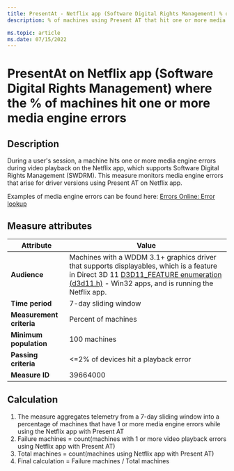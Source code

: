 ```yaml
---
title: PresentAt - Netflix app (Software Digital Rights Management) % of machines hitting one or more media engine errors
description: % of machines using Present AT that hit one or more media engine errors during video playback on the Netflix app, which supports Software Digital Rights Management (SWDRM). This measure monitors media engine errors that arise for driver versions using Present AT on Netflix app. 

ms.topic: article
ms.date: 07/15/2022
---
```


# PresentAt on Netflix app (Software Digital Rights Management) where the % of machines hit one or more media engine errors

## Description

During a user's session, a machine hits one or more media engine errors during video playback on the Netflix app, which supports Software Digital Rights Management (SWDRM). This measure monitors media engine errors that arise for driver versions using Present AT on Netflix app.

Examples of media engine errors can be found here: [Errors Online: Error lookup](windowsinternalservices.azurewebsites.net)



## Measure attributes

| Attribute | Value |
|--|--|
| **Audience** | Machines with a WDDM 3.1+ graphics driver that supports displayables, which is a feature in Direct 3D 11  [D3D11_FEATURE enumeration (d3d11.h)](https://docs.microsoft.com/en-us/windows/win32/api/d3d11/ne-d3d11-d3d11_feature) - Win32 apps, and is running the Netflix app. |
| **Time period** | 7-day sliding window |
| **Measurement criteria** | Percent of machines |
| **Minimum population** | 100 machines |
| **Passing criteria** | <=2% of devices hit a playback error|
| **Measure ID** | 39664000 |

## Calculation

1. The measure aggregates telemetry from a 7-day sliding window into a percentage of machines that have 1 or more media engine errors while using the Netflix app with Present AT
2. Failure machines = count(machines with 1 or more video playback errors using Netflix app with Present AT)
3. Total machines = count(machines using Netflix app with Present AT)
4. Final calculation = Failure machines / Total machines
